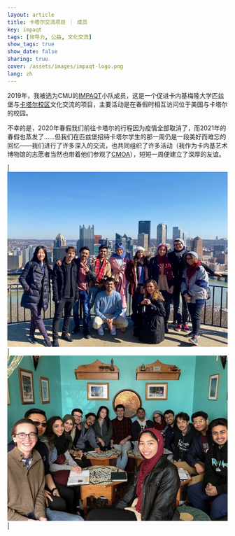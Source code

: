 ```yaml
---
layout: article
title: 卡塔尔交流项目 ｜ 成员
key: impaqt
tags: [领导力, 公益, 文化交流]
show_tags: true
show_date: false
sharing: true
cover: /assets/images/impaqt-logo.png
lang: zh
---
```


2019年，我被选为CMU的[IMPAQT]小队成员，这是一个促进卡内基梅隆大学匹兹堡与[卡塔尔校区][CMUQ]文化交流的项目，主要活动是在春假时相互访问位于美国与卡塔尔的校园。

<!--more-->

不幸的是，2020年春假我们前往卡塔尔的行程因为疫情全部取消了，而2021年的春假也蒸发了……但我们在匹兹堡招待卡塔尔学生的那一周仍是一段美好而难忘的回忆——我们进行了许多深入的交流，也共同组织了许多活动（我作为卡内基艺术博物馆的志愿者当然也带着他们参观了[CMOA]），短短一周便建立了深厚的友谊。

|![](/assets/images/impaqt-group1.jpg)|![](/assets/images/impaqt-group2.jpg)|


[CMUQ]: https://www.qatar.cmu.edu/
[IMPAQT]: https://www.cmu.edu/student-affairs/dean/impaqt/index.html
[CMOA]: /zh_activity/3-cmoa.html